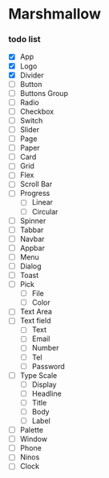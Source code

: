 # Marshmallow

### todo list
- [x] App
- [x] Logo
- [x] Divider
- [ ] Button
- [ ] Buttons Group
- [ ] Radio
- [ ] Checkbox
- [ ] Switch
- [ ] Slider
- [ ] Page
- [ ] Paper
- [ ] Card
- [ ] Grid
- [ ] Flex
- [ ] Scroll Bar
- [ ] Progress
  - [ ] Linear
  - [ ] Circular
- [ ] Spinner
- [ ] Tabbar
- [ ] Navbar
- [ ] Appbar
- [ ] Menu
- [ ] Dialog
- [ ] Toast 
- [ ] Pick
   - [ ] File
   - [ ] Color
- [ ] Text Area
- [ ] Text field
   - [ ] Text
   - [ ] Email
   - [ ] Number
   - [ ] Tel
   - [ ] Password
- [ ] Type Scale 
   - [ ] Display
   - [ ] Headline
   - [ ] Title
   - [ ] Body
   - [ ] Label 
- [ ] Palette
- [ ] Window
- [ ] Phone
- [ ] Ninos
- [ ] Clock
